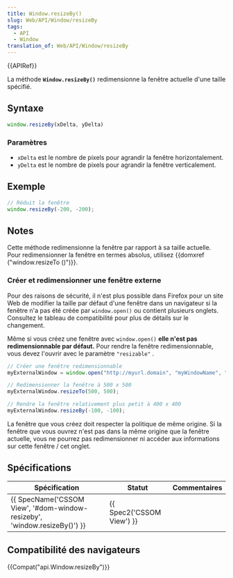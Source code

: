 ```yaml
---
title: Window.resizeBy()
slug: Web/API/Window/resizeBy
tags:
  - API
  - Window
translation_of: Web/API/Window/resizeBy
---
```

{{APIRef}}

La méthode **`Window.resizeBy()`** redimensionne la fenêtre actuelle d'une taille spécifié.

## Syntaxe

```js
window.resizeBy(xDelta, yDelta)
```

### Paramètres

- `xDelta` est le nombre de pixels pour agrandir la fenêtre horizontalement.
- `yDelta` est le nombre de pixels pour agrandir la fenêtre verticalement.

## Exemple

```js
// Réduit la fenêtre
window.resizeBy(-200, -200);
```

## Notes

Cette méthode redimensionne la fenêtre par rapport à sa taille actuelle. Pour redimensionner la fenêtre en termes absolus, utilisez {{domxref ("window.resizeTo ()")}}.

### Créer et redimensionner une fenêtre externe

Pour des raisons de sécurité, il n'est plus possible dans Firefox pour un site Web de modifier la taille par défaut d'une fenêtre dans un navigateur si la fenêtre n'a pas été créée par `window.open()` ou contient plusieurs onglets. Consultez le tableau de compatibilité pour plus de détails sur le changement.

Même si vous créez une fenêtre avec `window.open()` **elle n'est pas redimensionnable par défaut.** Pour rendre la fenêtre redimensionnable, vous devez l'ouvrir avec le paramètre `"resizable"` .

```js
// Créer une fenêtre redimensionnable
myExternalWindow = window.open("http://myurl.domain", "myWindowName", "resizable");

// Redimensionner la fenêtre à 500 x 500
myExternalWindow.resizeTo(500, 500);

// Rendre la fenêtre relativement plus petit à 400 x 400
myExternalWindow.resizeBy(-100, -100);
```

La fenêtre que vous créez doit respecter la politique de même origine. Si la fenêtre que vous ouvrez n'est pas dans la même origine que la fenêtre actuelle, vous ne pourrez pas redimensionner ni accéder aux informations sur cette fenêtre / cet onglet.

## Spécifications

| Spécification                                                                                    | Statut                           | Commentaires |
| ------------------------------------------------------------------------------------------------ | -------------------------------- | ------------ |
| {{ SpecName('CSSOM View', '#dom-window-resizeby', 'window.resizeBy()') }} | {{ Spec2('CSSOM View') }} |              |

## Compatibilité des navigateurs

{{Compat("api.Window.resizeBy")}}
